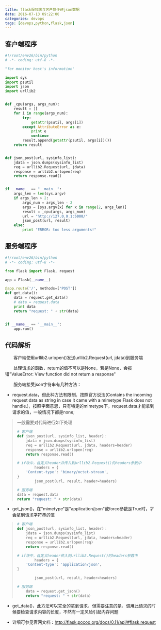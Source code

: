 ```yaml
---
title: flask服务端与客户端传递json数据
date: 2016-07-13 09:22:00
categories: devops
tags: [devops,python,flask,json]
---
```

## 客户端程序
``` python
#!/root/env26/bin/python
# -*- coding: utf-8 -*-

"for monitor host's information"

import sys
import psutil
import json
import urllib2


def _cpu(args, args_num):
    result = []
    for i in range(args_num):
        try:
            getattr(psutil, args[i])
        except AttributeError as e:
            print e
            continue
        result.append(getattr(psutil, args[i])())
    return result


def json_post(url, sysinfo_list):
    jdata = json.dumps(sysinfo_list)
    req = urllib2.Request(url, jdata)
    response = urllib2.urlopen(req)
    return response.read()


if __name__ == "__main__":
    args_len = len(sys.argv)
    if args_len > 2:
        args_num = args_len - 2
        args = [sys.argv[x] for x in range(2, args_len)]
        result = _cpu(args, args_num)
        url = "http://127.0.0.1:5000/"
        json_post(url, result)
    else:
        print "ERROR: too less arguments!"
```
<!--more-->


## 服务端程序
``` python
#!/root/env26/bin/python
# -*- coding: utf-8 -*-

from flask import Flask, request

app = Flask(__name__)

@app.route('/', methods=['POST'])
def get_data():
    data = request.get_data()
    # data = request.data
    print data
    return "request: " + str(data)


if __name__ == '__main__':
    app.run()
```


## 代码解析
&emsp;&emsp;客户端使用urllib2.urlopen()发送urllib2.Request(url, jdata)到服务端

&emsp;&emsp;处理请求的函数，return的值不可以是None，若是None，会报错"ValueError: View function did not return a response"

&emsp;&emsp;服务端接受json字符串有几种方法：
* request.data，但此种方法有限制，按照官方说法(Contains the incoming request data as string in case it came with a mimetype Flask does not handle.)，按照字面意思，只有特定的mimetype下，request.data才能拿到请求的值，一般情况下都是none;
> 一般需要对代码进行如下处理
> ``` python
> # 客户端
> def json_post(url, sysinfo_list, header):
>     jdata = json.dumps(sysinfo_list)
>     req = urllib2.Request(url, jdata, headers=header)
>     response = urllib2.urlopen(req)
>     return response.read()
>
> # if块中，自定义header并传入到urllib2.Request()的headers参数中
>         headers = {
>     'Content-type': 'binary/octet-stream',
> }
>         json_post(url, result, header=headers)
> ```
> 
> ``` python
> # 服务端
> data = request.data
> return "request: " + str(data)
> ```


* get_json()，在"mimetype"是"application/json"或force参数是True时，才会拿到请求字符串的值
> ``` python
> # 客户端
> def json_post(url, sysinfo_list, header):
>     jdata = json.dumps(sysinfo_list)
>     req = urllib2.Request(url, jdata, headers=header)
>     response = urllib2.urlopen(req)
>     return response.read()
>
> # if块中，自定义header传入到urllib2.Request()的headers参数中
>         headers = {
>     'Content-type': 'application/json',
> }
>
>         json_post(url, result, header=headers)
> ```
> 
> ``` python
> # 服务端
>     data = request.get_json()
>     return "request: " + str(data)
> ```


* get_data()，此方法可以完全的拿到请求，但需要注意的是，调用此请求的时候要检查请求内容的长度，不然有一定风险引起内存问题

* 详细可参见官网文档：http://flask.pocoo.org/docs/0.11/api/#flask.request